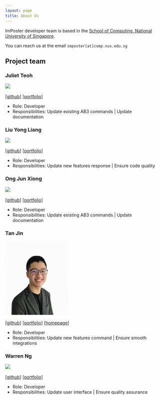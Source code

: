 ```yaml
---
layout: page
title: About Us
---
```


ImPoster developer team is based in the [School of Computing, National University of Singapore](http://www.comp.nus.edu.sg).

You can reach us at the email `imposter[at]comp.nus.edu.sg`

## Project team

### Juliet Teoh

<img src="images/julietteoh.png" width="200px">

[[github](http://github.com/JulietTeoh)]
[[portfolio](team/julietteoh.md)]

* Role: Developer
* Responsibilities: Update existing AB3 commands | Update documentation

### Liu Yong Liang

<img src="images/johndoe.png" width="200px">

[[github](http://github.com/tlylt)]
[[portfolio](team/tlylt.md)]

* Role: Developer
* Responsibilities: Update new features response | Ensure code quality

### Ong Jun Xiong

<img src="images/johndoe.png" width="200px">

[[github](http://github.com/ong6)] 
[[portfolio](team/ong6.md)]

* Role: Developer
* Responsibilities: Update existing AB3 commands | Update documentation

### Tan Jin

<img src="images/tjtanjin.png" width="200px">

[[github](http://github.com/tjtanjin)]
[[portfolio](team/tjtanjin.md)]
[[homepage](https://tjtanjin.com/)]

* Role: Developer
* Responsibilities: Update new features command | Ensure smooth integrations

### Warren Ng

<img src="images/johndoe.png" width="200px">

[[github](http://github.com/nightraven49)]
[[portfolio](team/nightraven49.md)]

* Role: Developer
* Responsibilities: Update user interface | Ensure quality assurance
